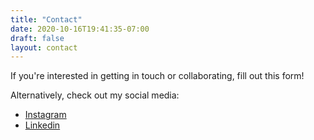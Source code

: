 ```yaml
---
title: "Contact"
date: 2020-10-16T19:41:35-07:00
draft: false
layout: contact
---
```


If you're interested in getting in touch or collaborating, fill out this form!

Alternatively, check out my social media:

* [Instagram](https://instagram.com/danthewereman)
* [Linkedin](https://linkedin.com/dan-moore1)
